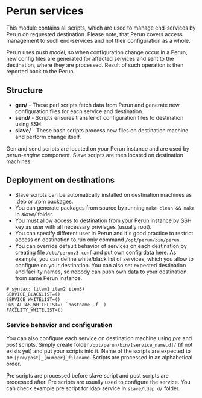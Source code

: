 # Perun services #

This module contains all scripts, which are used to manage end-services by Perun on requested destination. Please note, that Perun covers access management to such end-services and not their configuration as a whole.

Perun uses _push model_, so when configuration change occur in a Perun, new config files are generated for affected services and sent to the destination, where they are processed. Result of such operation is then reported back to the Perun.

## Structure ##

* **gen/** - These perl scripts fetch data from Perun and generate new configuration files for each service and destination.
* **send/** - Scripts ensures transfer of configuration files to destination using SSH.
* **slave/** - These bash scripts process new files on destination machine and perform change itself.

Gen and send scripts are located on your Perun instance and are used by _perun-engine_ component. Slave scripts are then located on destination machines.

## Deployment on destinations ##

* Slave scripts can be automatically installed on destination machines as .deb or .rpm packages.
* You can generate packages from source by running ``make clean && make`` in _slave/_ folder.
* You must allow access to destination from your Perun instance by SSH key as user with all necessary privileges (usually root).
* You can specify different user in Perun and it's good practice to restrict access on destination to run only command ``/opt/perun/bin/perun``.
* You can override default behavior of services on each destination by creating file ``/etc/perunv3.conf`` and put own config data here. As example, you can define white/black list of services, which you allow to configure on your destination. You can also set expected destination and facility names, so nobody can push own data to your destination from same Perun instance.

```
# syntax: (item1 item2 item3)
SERVICE_BLACKLIST=()	
SERVICE_WHITELIST=()
DNS_ALIAS_WHITELIST=( `hostname -f` )
FACILITY_WHITELIST=()
```

### Service behavior and configuration ###

You can also configure each service on destination machine using _pre_ and _post_ scripts. Simply create folder ``/opt/perun/bin/[service_name.d]/`` (if not exists yet) and put your scripts into it. Name of the scripts are expected to be ``[pre/post]_[number]_filename``. Scripts are processed in an alphabetical order.

Pre scripts are processed before slave script and post scripts are processed after. Pre scripts are usually used to configure the service. You can check example pre script for ldap service in ``slave/ldap.d/`` folder.